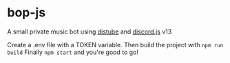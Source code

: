 # bop-js
A small private music bot using [distube](https://distube.js.org) and [discord.js](https://discord.js.org) v13

Create a .env file with a TOKEN variable.
Then build the project with `npm run build`
Finally `npm start` and you're good to go!
